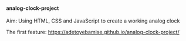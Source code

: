 #### analog-clock-project
Aim: Using HTML, CSS and JavaScript to create a working analog clock

The first feature: https://adetoyebamise.github.io/analog-clock-project/
